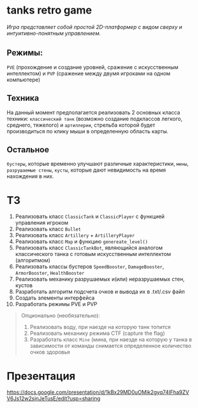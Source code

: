 # tanks retro game
###### Игра представляет собой простой 2D-платформер с видом сверху и интуитивно-понятным управлением.
## Режимы:
`PVE` (прохождение и создание уровней, сражение с искусственным интеллектом) и `PVP` (сражение между двумя игроками на одном компьютере)
## Техника
На данный момент предполагается реализовать 2 основных класса техники: `классический танк` (возможно создание подклассов легкого, среднего, тяжелого) и `артиллерии`, стрельба которой будет производиться по клику мыши в определенную область карты.
## Остальное
`бустеры`, которые временно улучшают различные характеристики, `мины`, `разрушаемые стены`, `кусты`, которые дают невидимость на время нахождения в них.

# ТЗ
1) Реализовать класс `ClassicTank` и `ClassicPlayer` с функцией управления игроком
2) Реализовать класс `Bullet`
3) Реализовать класс `Artillery` + `ArtilleryPlayer`
4) Реализовать класс `Map` и функцию `genereate_level()`
5) Реализовать класс `ClassicTankBot`, являющийся аналогом классического танка с готовым искусственным интеллектом (алгоритмом)
6) Реализовать классы бустеров `SpeedBooster`, `DamageBooster`, `ArmorBooster`, `HealthBooster`
7) Реализовать механику разрушаемых и(или) неразрушаемых стен, кустов
8) Разработать алгоритм подсчета очков и вывода их в .txt/.csv файл
9) Создать элементы интерфейса
10) Разработать режимы PVE и PVP
> Опционально (необязательно):
> 1) Реализовать воду, при наезде на которую танк топится
> 2) Реализовать механику режима CTF (capture the flag)
> 3) Разработать класс `Mine` (мина, при наезде на которую у танка в зависимости от команды снимается определенное количество очков здоровья

# Презентация
https://docs.google.com/presentation/d/1kBx29MD0uOMik2gyq74IFha9ZVV6Js12w2sjnJeTusE/edit?usp=sharing
